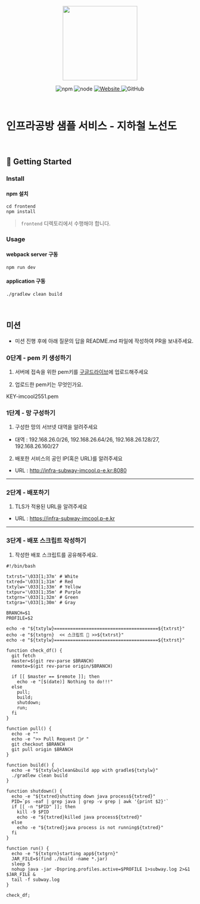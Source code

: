 <p align="center">
    <img width="200px;" src="https://raw.githubusercontent.com/woowacourse/atdd-subway-admin-frontend/master/images/main_logo.png"/>
</p>
<p align="center">
  <img alt="npm" src="https://img.shields.io/badge/npm-%3E%3D%205.5.0-blue">
  <img alt="node" src="https://img.shields.io/badge/node-%3E%3D%209.3.0-blue">
  <a href="https://edu.nextstep.camp/c/R89PYi5H" alt="nextstep atdd">
    <img alt="Website" src="https://img.shields.io/website?url=https%3A%2F%2Fedu.nextstep.camp%2Fc%2FR89PYi5H">
  </a>
  <img alt="GitHub" src="https://img.shields.io/github/license/next-step/atdd-subway-service">
</p>

<br>

# 인프라공방 샘플 서비스 - 지하철 노선도

<br>

## 🚀 Getting Started

### Install
#### npm 설치
```
cd frontend
npm install
```
> `frontend` 디렉토리에서 수행해야 합니다.

### Usage
#### webpack server 구동
```
npm run dev
```
#### application 구동
```
./gradlew clean build
```
<br>

## 미션

* 미션 진행 후에 아래 질문의 답을 README.md 파일에 작성하여 PR을 보내주세요.

### 0단계 - pem 키 생성하기

1. 서버에 접속을 위한 pem키를 [구글드라이브](https://drive.google.com/drive/folders/1dZiCUwNeH1LMglp8dyTqqsL1b2yBnzd1?usp=sharing)에 업로드해주세요

2. 업로드한 pem키는 무엇인가요.

KEY-imcool2551.pem

### 1단계 - 망 구성하기
1. 구성한 망의 서브넷 대역을 알려주세요
- 대역 : 192.168.26.0/26, 192.168.26.64/26, 192.168.26.128/27, 192.168.26.160/27

2. 배포한 서비스의 공인 IP(혹은 URL)를 알려주세요

- URL : http://infra-subway-imcool.p-e.kr:8080 


---

### 2단계 - 배포하기
1. TLS가 적용된 URL을 알려주세요

- URL : https://infra-subway-imcool.p-e.kr

---

### 3단계 - 배포 스크립트 작성하기

1. 작성한 배포 스크립트를 공유해주세요.

```shell
#!/bin/bash

txtrst='\033[1;37m' # White
txtred='\033[1;31m' # Red
txtylw='\033[1;33m' # Yellow
txtpur='\033[1;35m' # Purple
txtgrn='\033[1;32m' # Green
txtgra='\033[1;30m' # Gray

BRANCH=$1
PROFILE=$2

echo -e "${txtylw}=======================================${txtrst}"
echo -e "${txtgrn}  << 스크립트 🧐 >>${txtrst}"
echo -e "${txtylw}=======================================${txtrst}"

function check_df() {
  git fetch
  master=$(git rev-parse $BRANCH)
  remote=$(git rev-parse origin/$BRANCH)

  if [[ $master == $remote ]]; then
    echo -e "[$(date)] Nothing to do!!!"
  else
    pull;
    build;
    shutdown;
    run;
  fi
}

function pull() {
  echo -e ""
  echo -e ">> Pull Request 🏃♂️ "
  git checkout $BRANCH
  git pull origin $BRANCH
}

function build() {
  echo -e "${txtylw}clean&build app with gradle${txtylw}"
  ./gradlew clean build
}

function shutdown() {
  echo -e "${txtred}shutting down java process${txtred}"
  PID=`ps -eaf | grep java | grep -v grep | awk '{print $2}'`
  if [[ -n "$PID" ]]; then
    kill -9 $PID
    echo -e "${txtred}killed java process${txtred}"
  else
    echo -e "${txtred}java process is not running${txtred}"
  fi
}

function run() {
  echo -e "${txtgrn}starting app${txtgrn}"
  JAR_FILE=$(find ./build -name *.jar)
  sleep 5
  nohup java -jar -Dspring.profiles.active=$PROFILE 1>subway.log 2>&1 $JAR_FILE &
  tail -f subway.log
}

check_df;
```